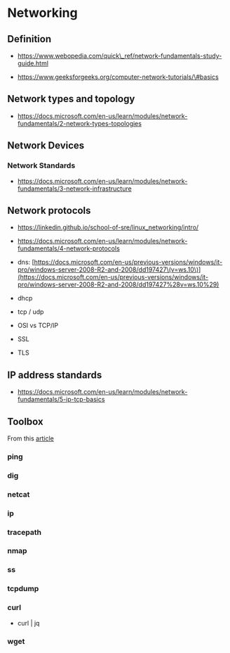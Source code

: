 # Networking

## Definition

- https://www.webopedia.com/quick\_ref/network-fundamentals-study-guide.html

- https://www.geeksforgeeks.org/computer-network-tutorials/\#basics

## Network types and topology

- https://docs.microsoft.com/en-us/learn/modules/network-fundamentals/2-network-types-topologies

## Network Devices

### Network Standards

- https://docs.microsoft.com/en-us/learn/modules/network-fundamentals/3-network-infrastructure

## Network protocols

- https://linkedin.github.io/school-of-sre/linux_networking/intro/
- https://docs.microsoft.com/en-us/learn/modules/network-fundamentals/4-network-protocols

- dns: [https://docs.microsoft.com/en-us/previous-versions/windows/it-pro/windows-server-2008-R2-and-2008/dd197427\(v=ws.10\)](https://docs.microsoft.com/en-us/previous-versions/windows/it-pro/windows-server-2008-R2-and-2008/dd197427%28v=ws.10%29)
- dhcp
- tcp / udp
- OSI vs TCP/IP
- SSL
- TLS

## IP address standards

- https://docs.microsoft.com/en-us/learn/modules/network-fundamentals/5-ip-tcp-basics

## Toolbox

From this [article](https://towardsdatascience.com/networking-tools-every-developer-needs-to-know-e17c9159b180)

### ping

### dig

### netcat

### ip

### tracepath

### nmap

### ss

### tcpdump

### curl

- curl | jq

### wget
